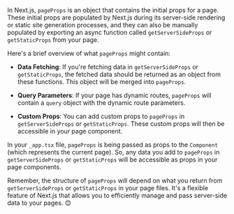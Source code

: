 In Next.js, `pageProps` is an object that contains the initial props for a page. These initial props are populated by Next.js during its server-side rendering or static site generation processes, and they can also be manually populated by exporting an async function called `getServerSideProps` or `getStaticProps` from your page.

Here's a brief overview of what `pageProps` might contain:

- **Data Fetching**: If you're fetching data in `getServerSideProps` or `getStaticProps`, the fetched data should be returned as an object from these functions. This object will be merged into `pageProps`.

- **Query Parameters**: If your page has dynamic routes, `pageProps` will contain a `query` object with the dynamic route parameters.

- **Custom Props**: You can add custom props to `pageProps` in `getServerSideProps` or `getStaticProps`. These custom props will then be accessible in your page component.

In your `_app.tsx` file, `pageProps` is being passed as props to the `Component` (which represents the current page). So, any data you add to `pageProps` in `getServerSideProps` or `getStaticProps` will be accessible as props in your page components. 

Remember, the structure of `pageProps` will depend on what you return from `getServerSideProps` or `getStaticProps` in your page files. It's a flexible feature of Next.js that allows you to efficiently manage and pass server-side data to your pages. 😊
